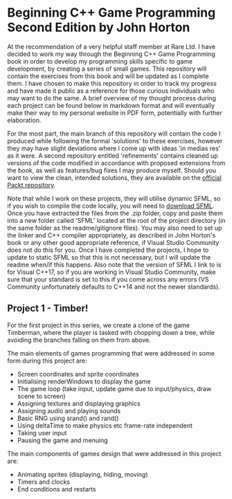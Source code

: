 # Beginning C++ Game Programming Second Edition by John Horton

At the recommendation of  a very helpful staff member at Rare Ltd. I have decided to work my way through the Beginning C++ Game Programming book in order to develop my programming skills specific to game development, by creating a series of small games. 
This repository will contain the exercises from this book and will be updated as I complete them. I have chosen to make this repository in order to track my progress and have made it public as a reference for those curious individuals who may want to do the same. 
A brief overview of my thought process during each project can be found below in markdown format and will eventually make their way to my personal website in PDF form, potentially with further elaboration.

For the most part, the main branch of this repository will contain the code I produced while following the formal 'solutions' to these exercises, however they may have slight deviations where I come up with ideas 'in medias res' as it were. 
A second repository entitled 'refinements' contains cleaned up versions of the code modified in accordance with proposed extensions from the book, as well as features/bug fixes I may produce myself.
Should you want to view the clean, intended solutions, they are available on the [official Packt repository](https://github.com/PacktPublishing/Beginning-Cpp-Game-Programming-Second-Edition). 

Note that while I work on these projects, they will utilise dynamic SFML, so if you wish to compile the code locally, you will need to [download SFML](https://www.sfml-dev.org/download/sfml/2.6.1/). Once you have extracted the files from the .zip folder, copy and paste them into a new folder called 'SFML' located at the root of the project directory (in the same folder as the readme/gitignore files). You may also need to set up the linker and C++ compiler appropriately, as described in John Horton's book or any other good appropriate reference, if Visual Studio Community does not do this for you. Once I have completed the projects, I hope to update to static SFML so that this is not necessary, but I will update the readme when/if this happens. Also note that the version of SFML I link to is for Visual C++17, so if you are working in Visual Studio Community, make sure that your standard is set to this if you come across any errors (VS Community unfortunately defaults to C++14 and not the newer standards).


## Project 1 - Timber!
For the first project in this series, we create a clone of the game Timberman, where the player is tasked with chopping down a tree, while avoiding the branches falling on them from above.

The main elements of games programming that were addressed in some form during this project are:
 - Screen coordinates and sprite coordinates
 - Initialising renderWindows to display the game
 - The game loop (take input, update game due to input/physics, draw scene to screen)
 - Assigning textures and displaying graphics
 - Assigning audio and playing sounds
 - Basic RNG using srand() and rand()
 - Using deltaTime to make physics etc frame-rate independent
 - Taking user input
 - Pausing the game and menuing

The main components of games design that were addressed in this project are:
 - Animating sprites (displaying, hiding, moving)
 - Timers and clocks
 - End conditions and restarts
